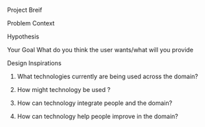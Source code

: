 Project Breif

Problem Context

Hypothesis

Your Goal
What do you think the user wants/what will you provide

Design Inspirations

1.	What technologies currently are being used across the domain? 

2.	How might technology be used ?

3.	How can technology integrate people and the domain?  

4.	How can technology help people improve in the domain?
